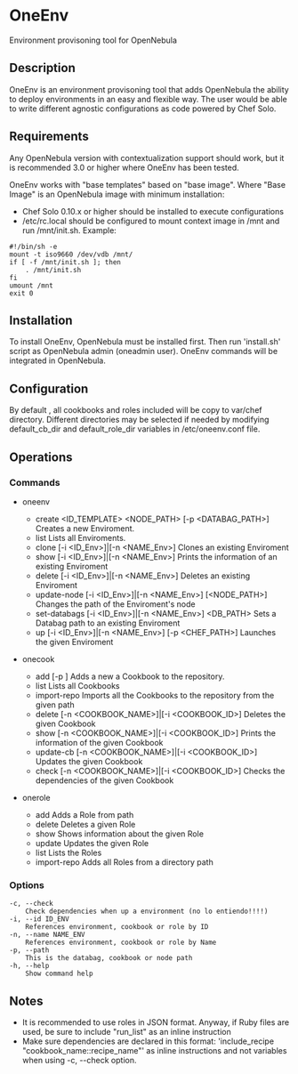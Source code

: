 # OneEnv #
Environment provisoning tool for OpenNebula

## Description ##
OneEnv is an environment provisoning tool that adds OpenNebula the ability to deploy environments in an easy and flexible way. The user would be able to write different agnostic configurations as code powered by Chef Solo.

## Requirements ##
Any OpenNebula version with contextualization support should work, but it is recommended 3.0 or higher where OneEnv has been tested.

OneEnv works with "base templates" based on "base image". Where "Base Image" is an OpenNebula image with minimum installation:
* Chef Solo 0.10.x or higher should be installed to execute configurations
* /etc/rc.local should be configured to mount context image in /mnt and run /mnt/init.sh. Example:
```shell
#!/bin/sh -e
mount -t iso9660 /dev/vdb /mnt/
if [ -f /mnt/init.sh ]; then
	. /mnt/init.sh
fi
umount /mnt
exit 0
```

## Installation ##
To install OneEnv, OpenNebula must be installed first. Then run 'install.sh' script as OpenNebula admin (oneadmin user). OneEnv commands will be integrated in OpenNebula.
	
## Configuration ##
By default , all cookbooks and roles included will be copy to var/chef directory. Different directories may be selected if needed by modifying default_cb_dir and default_role_dir variables in /etc/oneenv.conf file.
	
## Operations ##

### Commands ###
* oneenv
	
	* create <NAME> <ID_TEMPLATE> <NODE_PATH> [-p <DATABAG_PATH>]
		Creates a new Enviroment.
	* list
		Lists all Enviroments.
	* clone [-i <ID_Env>]|[-n <NAME_Env>]
		Clones an existing Enviroment
	* show [-i <ID_Env>]|[-n <NAME_Env>]
		Prints the information of an existing Enviroment
	* delete [-i <ID_Env>]|[-n <NAME_Env>]
		Deletes an existing Enviroment
	* update-node [-i <ID_Env>]|[-n <NAME_Env>] [<NODE_PATH>]
		Changes the path of the Enviroment's node
	* set-databags [-i <ID_Env>]|[-n <NAME_Env>] <DB_PATH>
		Sets a Databag path to an existing Enviroment
	* up [-i <ID_Env>]|[-n <NAME_Env>] [-p <CHEF_PATH>]
		Launches the given Enviroment
			
* onecook

	* add <NAME> [-p <PATH>]
		Adds a new a Cookbook to the repository.
	* list
		Lists all Cookbooks
	* import-repo <PATH>
		Imports all the Cookbooks to the repository from the given path
	* delete [-n <COOKBOOK_NAME>]|[-i <COOKBOOK_ID>]
		Deletes the given Cookbook
	* show [-n <COOKBOOK_NAME>]|[-i <COOKBOOK_ID>]
		Prints the information of the given Cookbook
	* update-cb [-n <COOKBOOK_NAME>]|[-i <COOKBOOK_ID>]
		Updates the given Cookbook
	* check [-n <COOKBOOK_NAME>]|[-i <COOKBOOK_ID>]
		Checks the dependencies of the given Cookbook
			
* onerole
	
	* add <PATH>
		Adds a Role from path
	* delete <NAME>
		Deletes a given Role
	* show <NAME>
		Shows information about the given Role
	* update <NAME>
		Updates the given Role
	* list
		Lists the Roles	
	* import-repo <PATH>
		Adds all Roles from a directory path
			
			
### Options ###
		
	-c, --check
		Check dependencies when up a environment (no lo entiendo!!!!)
	-i, --id ID_ENV
		References environment, cookbook or role by ID
	-n, --name NAME_ENV
		References environment, cookbook or role by Name
	-p, --path
		This is the databag, cookbook or node path	
	-h, --help
		Show command help

## Notes ##
* It is recommended to use roles in JSON format. Anyway, if Ruby files are used, be sure to include "run_list" as an inline instruction
* Make sure dependencies are declared in this format: 'include_recipe "cookbook_name::recipe_name"' as inline instructions and not variables when using -c, --check option.
